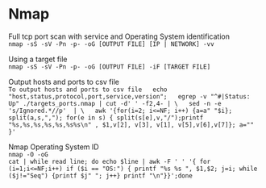 # Nmap

Full tcp port scan with service and Operating System identification  
`nmap -sS -sV -Pn -p- -oG [OUTPUT FILE] [IP | NETWORK] -vv`

Using a target file  
`nmap -sS -sV -Pn -p- -oG [OUTPUT FILE] -iF [TARGET FILE]` 

Output hosts and ports to csv file  
`To output hosts and ports to csv file  
echo "host,status,protocol,port,service,version";  
egrep -v "^#|Status: Up" ./targets_ports.nmap | cut -d' ' -f2,4- | \  
sed -n -e 's/Ignored.*//p'  | \  
awk '{for(i=2; i<=NF; i++) {a=a" "$i}; split(a,s,","); for(e in s) { split(s[e],v,"/");printf "%s,%s,%s,%s,%s,%s%s\n" , $1,v[2], v[3], v[1], v[5],v[6],v[7]}; a="" }'`  

Nmap Operating System ID  
`nmap -O -oG`    
`cat | while read line; do echo $line | awk -F ' ' '{ for (i=1;i<=NF;i++) if ($i == "OS:") { printf "%s %s ", $1,$2; j=i; while ($j!="Seq") {printf $j" "; j++} printf "\n"}}';done`
